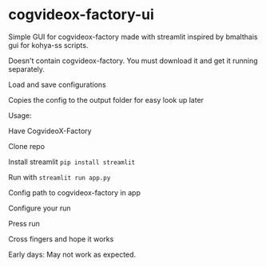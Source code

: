 # cogvideox-factory-ui


Simple GUI for cogvideox-factory made with streamlit inspired by bmalthais gui for kohya-ss scripts.

Doesn't contain cogvideox-factory. You must download it and get it running separately.

Load and save configurations

Copies the config to the output folder for easy look up later


Usage:

Have CogvideoX-Factory

Clone repo

Install streamlit `pip install streamlit`

Run with `streamlit run app.py`

Config path to cogvideox-factory in app

Configure your run

Press run

Cross fingers and hope it works



Early days: May not work as expected.
